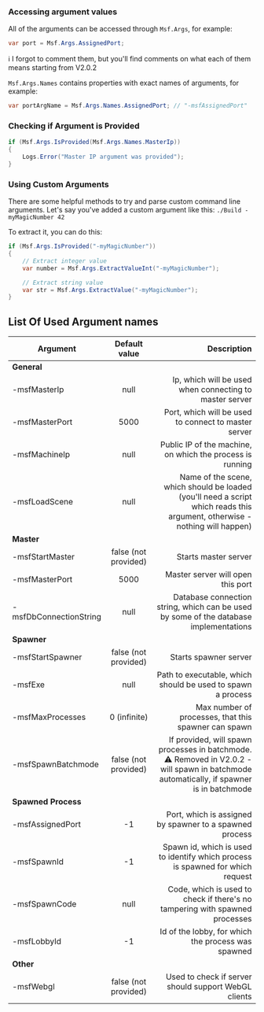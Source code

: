 ### Accessing argument values

All of the arguments can be accessed through `Msf.Args`, for example:

``` C#
var port = Msf.Args.AssignedPort;
```

ℹ️ I forgot to comment them, but you'll find comments on what each of them means starting from V2.0.2

`Msf.Args.Names` contains properties with exact names of arguments, for example:

``` C#
var portArgName = Msf.Args.Names.AssignedPort; // "-msfAssignedPort"
```

### Checking if Argument is Provided

``` C#
if (Msf.Args.IsProvided(Msf.Args.Names.MasterIp))
{
    Logs.Error("Master IP argument was provided");
}
```

### Using Custom Arguments

There are some helpful methods to try and parse custom command line arguments. Let's say you've added a custom argument like this: `./Build -myMagicNumber 42`

To extract it, you can do this:

``` C#
if (Msf.Args.IsProvided("-myMagicNumber"))
{
    // Extract integer value
    var number = Msf.Args.ExtractValueInt("-myMagicNumber");

    // Extract string value
    var str = Msf.Args.ExtractValue("-myMagicNumber");
}
```

## List Of Used Argument names

| Argument       | Default value| Description|
| -------------  |:-------------:| -----:|
| **General** | |
| -msfMasterIp | null | Ip, which will be used when connecting to master server|
| -msfMasterPort | 5000 | Port, which will be used to connect to master server
| -msfMachineIp | null | Public IP of the machine, on which the process is running
| -msfLoadScene | null | Name of the scene, which should be loaded (you'll need a script which reads this argument, otherwise - nothing will happen)
| **Master** | |
| -msfStartMaster | false (not provided) | Starts master server|
| -msfMasterPort | 5000 | Master server will open this port|
| -msfDbConnectionString | null | Database connection string, which can be used by some of the database implementations
| **Spawner**  | |
| -msfStartSpawner | false (not provided) | Starts spawner server|
| -msfExe | null| Path to executable, which should be used to spawn a process
| -msfMaxProcesses | 0 (infinite) | Max number of processes, that this spawner can spawn
| -msfSpawnBatchmode| false (not provided) | If provided, will spawn processes in batchmode. ⚠️ Removed in V2.0.2 - will spawn in batchmode automatically, if spawner is in batchmode
| **Spawned Process**  | |
| -msfAssignedPort | -1| Port, which is assigned by spawner to a spawned process
| -msfSpawnId | -1| Spawn id, which is used to identify which process is spawned for which request
| -msfSpawnCode | null | Code, which is used to check if there's no tampering with spawned processes
| -msfLobbyId | -1 | Id of the lobby, for which the process was spawned
| **Other** | |
|-msfWebgl | false (not provided) | Used to check if server should support WebGL clients